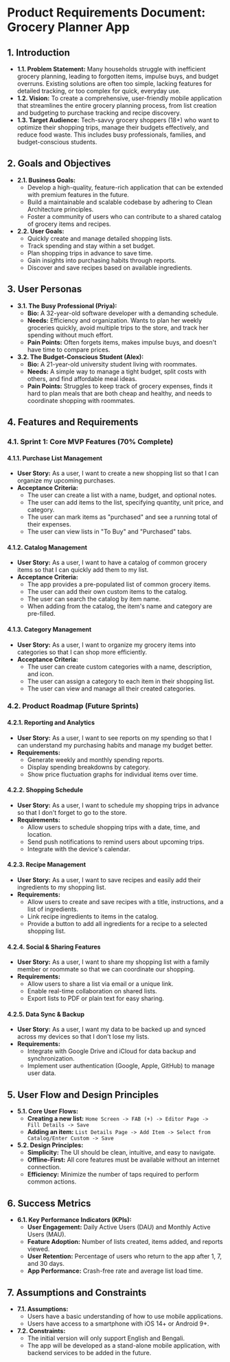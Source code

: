 # Product Requirements Document: Grocery Planner App

## 1. Introduction

*   **1.1. Problem Statement:** Many households struggle with inefficient grocery planning, leading to forgotten items, impulse buys, and budget overruns. Existing solutions are often too simple, lacking features for detailed tracking, or too complex for quick, everyday use.
*   **1.2. Vision:** To create a comprehensive, user-friendly mobile application that streamlines the entire grocery planning process, from list creation and budgeting to purchase tracking and recipe discovery.
*   **1.3. Target Audience:** Tech-savvy grocery shoppers (18+) who want to optimize their shopping trips, manage their budgets effectively, and reduce food waste. This includes busy professionals, families, and budget-conscious students.

## 2. Goals and Objectives

*   **2.1. Business Goals:**
    *   Develop a high-quality, feature-rich application that can be extended with premium features in the future.
    *   Build a maintainable and scalable codebase by adhering to Clean Architecture principles.
    *   Foster a community of users who can contribute to a shared catalog of grocery items and recipes.
*   **2.2. User Goals:**
    *   Quickly create and manage detailed shopping lists.
    *   Track spending and stay within a set budget.
    *   Plan shopping trips in advance to save time.
    *   Gain insights into purchasing habits through reports.
    *   Discover and save recipes based on available ingredients.

## 3. User Personas

*   **3.1. The Busy Professional (Priya):**
    *   **Bio:** A 32-year-old software developer with a demanding schedule.
    *   **Needs:** Efficiency and organization. Wants to plan her weekly groceries quickly, avoid multiple trips to the store, and track her spending without much effort.
    *   **Pain Points:** Often forgets items, makes impulse buys, and doesn't have time to compare prices.
*   **3.2. The Budget-Conscious Student (Alex):**
    *   **Bio:** A 21-year-old university student living with roommates.
    *   **Needs:** A simple way to manage a tight budget, split costs with others, and find affordable meal ideas.
    *   **Pain Points:** Struggles to keep track of grocery expenses, finds it hard to plan meals that are both cheap and healthy, and needs to coordinate shopping with roommates.

## 4. Features and Requirements

### 4.1. Sprint 1: Core MVP Features (70% Complete)

#### 4.1.1. Purchase List Management
*   **User Story:** As a user, I want to create a new shopping list so that I can organize my upcoming purchases.
*   **Acceptance Criteria:**
    *   The user can create a list with a name, budget, and optional notes.
    *   The user can add items to the list, specifying quantity, unit price, and category.
    *   The user can mark items as "purchased" and see a running total of their expenses.
    *   The user can view lists in "To Buy" and "Purchased" tabs.

#### 4.1.2. Catalog Management
*   **User Story:** As a user, I want to have a catalog of common grocery items so that I can quickly add them to my list.
*   **Acceptance Criteria:**
    *   The app provides a pre-populated list of common grocery items.
    *   The user can add their own custom items to the catalog.
    *   The user can search the catalog by item name.
    *   When adding from the catalog, the item's name and category are pre-filled.

#### 4.1.3. Category Management
*   **User Story:** As a user, I want to organize my grocery items into categories so that I can shop more efficiently.
*   **Acceptance Criteria:**
    *   The user can create custom categories with a name, description, and icon.
    *   The user can assign a category to each item in their shopping list.
    *   The user can view and manage all their created categories.

### 4.2. Product Roadmap (Future Sprints)

#### 4.2.1. Reporting and Analytics
*   **User Story:** As a user, I want to see reports on my spending so that I can understand my purchasing habits and manage my budget better.
*   **Requirements:**
    *   Generate weekly and monthly spending reports.
    *   Display spending breakdowns by category.
    *   Show price fluctuation graphs for individual items over time.

#### 4.2.2. Shopping Schedule
*   **User Story:** As a user, I want to schedule my shopping trips in advance so that I don't forget to go to the store.
*   **Requirements:**
    *   Allow users to schedule shopping trips with a date, time, and location.
    *   Send push notifications to remind users about upcoming trips.
    *   Integrate with the device's calendar.

#### 4.2.3. Recipe Management
*   **User Story:** As a user, I want to save recipes and easily add their ingredients to my shopping list.
*   **Requirements:**
    *   Allow users to create and save recipes with a title, instructions, and a list of ingredients.
    *   Link recipe ingredients to items in the catalog.
    *   Provide a button to add all ingredients for a recipe to a selected shopping list.

#### 4.2.4. Social & Sharing Features
*   **User Story:** As a user, I want to share my shopping list with a family member or roommate so that we can coordinate our shopping.
*   **Requirements:**
    *   Allow users to share a list via email or a unique link.
    *   Enable real-time collaboration on shared lists.
    *   Export lists to PDF or plain text for easy sharing.

#### 4.2.5. Data Sync & Backup
*   **User Story:** As a user, I want my data to be backed up and synced across my devices so that I don't lose my lists.
*   **Requirements:**
    *   Integrate with Google Drive and iCloud for data backup and synchronization.
    *   Implement user authentication (Google, Apple, GitHub) to manage user data.

## 5. User Flow and Design Principles

*   **5.1. Core User Flows:**
    *   **Creating a new list:** `Home Screen -> FAB (+) -> Editor Page -> Fill Details -> Save`
    *   **Adding an item:** `List Details Page -> Add Item -> Select from Catalog/Enter Custom -> Save`
*   **5.2. Design Principles:**
    *   **Simplicity:** The UI should be clean, intuitive, and easy to navigate.
    *   **Offline-First:** All core features must be available without an internet connection.
    *   **Efficiency:** Minimize the number of taps required to perform common actions.

## 6. Success Metrics

*   **6.1. Key Performance Indicators (KPIs):**
    *   **User Engagement:** Daily Active Users (DAU) and Monthly Active Users (MAU).
    *   **Feature Adoption:** Number of lists created, items added, and reports viewed.
    *   **User Retention:** Percentage of users who return to the app after 1, 7, and 30 days.
    *   **App Performance:** Crash-free rate and average list load time.

## 7. Assumptions and Constraints

*   **7.1. Assumptions:**
    *   Users have a basic understanding of how to use mobile applications.
    *   Users have access to a smartphone with iOS 14+ or Android 9+.
*   **7.2. Constraints:**
    *   The initial version will only support English and Bengali.
    *   The app will be developed as a stand-alone mobile application, with backend services to be added in the future.